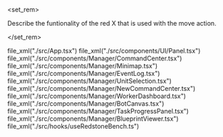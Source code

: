 
<set_rem>

Describe the funtionality of the red X that is used with the move action.

</set_rem>


file_xml("./src/App.tsx")
file_xml("./src/components/UI/Panel.tsx")
file_xml("./src/components/Manager/CommandCenter.tsx")
file_xml("./src/components/Manager/Minimap.tsx")
file_xml("./src/components/Manager/EventLog.tsx")
file_xml("./src/components/Manager/UnitSelection.tsx")
file_xml("./src/components/Manager/NewCommandCenter.tsx")
file_xml("./src/components/Manager/WorkerDashboard.tsx")
file_xml("./src/components/Manager/BotCanvas.tsx")
file_xml("./src/components/Manager/TaskProgressPanel.tsx")
file_xml("./src/components/Manager/BlueprintViewer.tsx")
file_xml("./src/hooks/useRedstoneBench.ts")